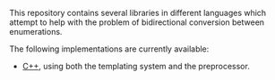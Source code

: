 This repository contains several libraries in different languages which attempt
to help with the problem of bidirectional conversion between enumerations.

The following implementations are currently available:

  - [C++](cpp/README.md), using both the templating system and the preprocessor.
